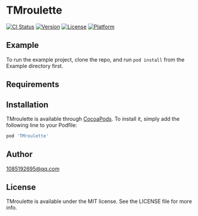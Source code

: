 # TMroulette

[![CI Status](https://img.shields.io/travis/1085192695@qq.com/TMroulette.svg?style=flat)](https://travis-ci.org/1085192695@qq.com/TMroulette)
[![Version](https://img.shields.io/cocoapods/v/TMroulette.svg?style=flat)](https://cocoapods.org/pods/TMroulette)
[![License](https://img.shields.io/cocoapods/l/TMroulette.svg?style=flat)](https://cocoapods.org/pods/TMroulette)
[![Platform](https://img.shields.io/cocoapods/p/TMroulette.svg?style=flat)](https://cocoapods.org/pods/TMroulette)

## Example

To run the example project, clone the repo, and run `pod install` from the Example directory first.

## Requirements

## Installation

TMroulette is available through [CocoaPods](https://cocoapods.org). To install
it, simply add the following line to your Podfile:

```ruby
pod 'TMroulette'
```

## Author

1085192695@qq.com

## License

TMroulette is available under the MIT license. See the LICENSE file for more info.
